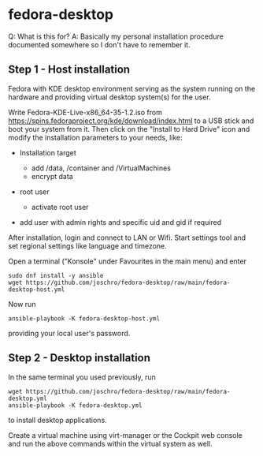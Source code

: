# fedora-desktop

Q: What is this for?
A: Basically my personal installation procedure documented somewhere so I don't have to remember it.

Step 1 - Host installation
--------------------------
Fedora with KDE desktop environment serving as the system running on the hardware and providing virtual desktop system(s) for the user.

Write Fedora-KDE-Live-x86_64-35-1.2.iso from https://spins.fedoraproject.org/kde/download/index.html to a USB stick and boot your system from it.
Then click on the "Install to Hard Drive" icon and modify the installation parameters to your needs, like:

* Installation target
  * add /data, /container and /VirtualMachines
  * encrypt data

* root user
  * activate root user

* add user with admin rights and specific uid and gid if required

After installation, login and connect to LAN or Wifi.
Start settings tool and set regional settings like language and timezone.

Open a terminal ("Konsole" under Favourites in the main menu) and enter
```
sudo dnf install -y ansible
wget https://github.com/joschro/fedora-desktop/raw/main/fedora-desktop-host.yml
```

Now run
```
ansible-playbook -K fedora-desktop-host.yml
```
providing your local user's password.

Step 2 - Desktop installation
-----------------------------
In the same terminal you used previously, run
```
wget https://github.com/joschro/fedora-desktop/raw/main/fedora-desktop.yml
ansible-playbook -K fedora-desktop.yml
```
to install desktop applications.

Create a virtual machine using virt-manager or the Cockpit web console and run the above commands within the virtual system as well.
